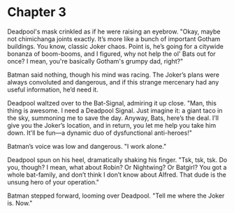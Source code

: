 # Chapter 3

Deadpool's mask crinkled as if he were raising an eyebrow. "Okay, maybe not chimichanga joints exactly. It’s more like a bunch of important Gotham buildings. You know, classic Joker chaos. Point is, he’s going for a citywide bonanza of boom-booms, and I figured, why not help the ol' Bats out for once? I mean, you're basically Gotham's grumpy dad, right?"

Batman said nothing, though his mind was racing. The Joker’s plans were always convoluted and dangerous, and if this strange mercenary had any useful information, he’d need it.

Deadpool waltzed over to the Bat-Signal, admiring it up close. "Man, this thing is awesome. I need a Deadpool Signal. Just imagine it: a giant taco in the sky, summoning me to save the day. Anyway, Bats, here’s the deal. I’ll give you the Joker’s location, and in return, you let me help you take him down. It'll be fun—a dynamic duo of dysfunctional anti-heroes!"

Batman’s voice was low and dangerous. "I work alone."

Deadpool spun on his heel, dramatically shaking his finger. "Tsk, tsk, tsk. Do you, though? I mean, what about Robin? Or Nightwing? Or Batgirl? You got a whole bat-family, and don’t think I don’t know about Alfred. That dude is the unsung hero of your operation."

Batman stepped forward, looming over Deadpool. "Tell me where the Joker is. Now."